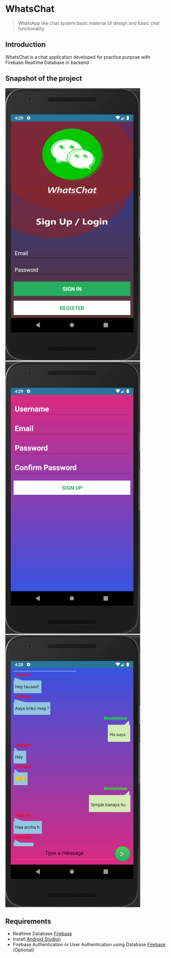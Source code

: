 # WhatsChat
> WhatsApp like chat system basic material UI design and basic chat functionality

## Introduction
WhatsChat is a chat application developed for practice purpose with Firebase Realtime Database in backend

## Snapshot of the project
![](ss1.PNG)
![](ss2.PNG)
![](ss3.PNG)

## Requirements
* Realtime Database [Firebase](http://firebase.google.com/)
* Install [Android Studion](https://developer.android.com/studio)
* Firebase Authentication or User Authentication using Database [Firebase](http://firebase.google.com/) (Optional)
